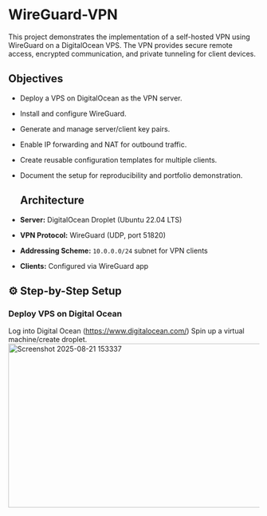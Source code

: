 # WireGuard-VPN
This project demonstrates the implementation of a self-hosted VPN using WireGuard on a DigitalOcean VPS. The VPN provides secure remote access, encrypted communication, and private tunneling for client devices.

## Objectives
- Deploy a VPS on DigitalOcean as the VPN server.  
- Install and configure WireGuard.  
- Generate and manage server/client key pairs.  
- Enable IP forwarding and NAT for outbound traffic.  
- Create reusable configuration templates for multiple clients.  
- Document the setup for reproducibility and portfolio demonstration.

  ## Architecture
- **Server:** DigitalOcean Droplet (Ubuntu 22.04 LTS)  
- **VPN Protocol:** WireGuard (UDP, port 51820)  
- **Addressing Scheme:** `10.0.0.0/24` subnet for VPN clients  
- **Clients:** Configured via WireGuard app

## ⚙️ Step-by-Step Setup

### Deploy VPS on Digital Ocean
  Log into Digital Ocean (https://www.digitalocean.com/) Spin up a virtual machine/create droplet. 
  <img width="670" height="329" alt="Screenshot 2025-08-21 153337" src="https://github.com/user-attachments/assets/34cf2bf3-2345-455d-aa70-c87e03b15548" />

  

